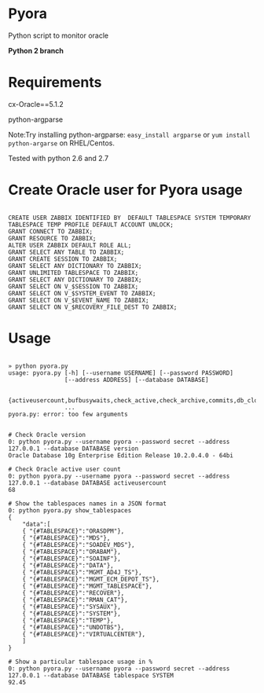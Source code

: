 Pyora
=====

Python script to monitor oracle

**Python 2 branch**

Requirements
=====
cx-Oracle==5.1.2

python-argparse

Note:Try installing python-argparse: `easy_install argparse`  or  `yum install python-argarse` on RHEL/Centos.

Tested with python 2.6 and 2.7

Create Oracle user for Pyora usage
=====
<pre><code>
CREATE USER ZABBIX IDENTIFIED BY <REPLACE WITH PASSWORD> DEFAULT TABLESPACE SYSTEM TEMPORARY TABLESPACE TEMP PROFILE DEFAULT ACCOUNT UNLOCK;
GRANT CONNECT TO ZABBIX;
GRANT RESOURCE TO ZABBIX;
ALTER USER ZABBIX DEFAULT ROLE ALL;
GRANT SELECT ANY TABLE TO ZABBIX;
GRANT CREATE SESSION TO ZABBIX;
GRANT SELECT ANY DICTIONARY TO ZABBIX;
GRANT UNLIMITED TABLESPACE TO ZABBIX;
GRANT SELECT ANY DICTIONARY TO ZABBIX;
GRANT SELECT ON V_$SESSION TO ZABBIX;
GRANT SELECT ON V_$SYSTEM_EVENT TO ZABBIX;
GRANT SELECT ON V_$EVENT_NAME TO ZABBIX;
GRANT SELECT ON V_$RECOVERY_FILE_DEST TO ZABBIX;
</code></pre>

Usage
=====
<pre><code>
» python pyora.py                                                                                                    
usage: pyora.py [-h] [--username USERNAME] [--password PASSWORD]
                [--address ADDRESS] [--database DATABASE]
                
                {activeusercount,bufbusywaits,check_active,check_archive,commits,db_close,db_connect,dbfilesize,dbprllwrite,dbscattread,dbseqread,dbsize,dbsnglwrite,deadlocks,directread,directwrite,dsksortratio,enqueue,freebufwaits,hparsratio,indexffs,lastapplarclog,lastarclog,latchfree,logfilesync,logonscurrent,logprllwrite,logswcompletion,netresv,netroundtrips,netsent,query_lock,query_redologs,query_rollbacks,query_sessions,query_temp,rcachehit,redowrites,rollbacks,show_tablespaces,tablespace,tblrowsscans,tblscans,uptime,version}
                ...
pyora.py: error: too few arguments


# Check Oracle version
0: python pyora.py --username pyora --password secret --address 127.0.0.1 --database DATABASE version
Oracle Database 10g Enterprise Edition Release 10.2.0.4.0 - 64bi

# Check Oracle active user count
0: python pyora.py --username pyora --password secret --address 127.0.0.1 --database DATABASE activeusercount
68

# Show the tablespaces names in a JSON format
0: python pyora.py show_tablespaces
{
	"data":[
	{ "{#TABLESPACE}":"ORASDPM"},
	{ "{#TABLESPACE}":"MDS"},
	{ "{#TABLESPACE}":"SOADEV_MDS"},
	{ "{#TABLESPACE}":"ORABAM"},
	{ "{#TABLESPACE}":"SOAINF"},
	{ "{#TABLESPACE}":"DATA"},
	{ "{#TABLESPACE}":"MGMT_AD4J_TS"},
	{ "{#TABLESPACE}":"MGMT_ECM_DEPOT_TS"},
	{ "{#TABLESPACE}":"MGMT_TABLESPACE"},
	{ "{#TABLESPACE}":"RECOVER"},
	{ "{#TABLESPACE}":"RMAN_CAT"},
	{ "{#TABLESPACE}":"SYSAUX"},
	{ "{#TABLESPACE}":"SYSTEM"},
	{ "{#TABLESPACE}":"TEMP"},
	{ "{#TABLESPACE}":"UNDOTBS"},
	{ "{#TABLESPACE}":"VIRTUALCENTER"},
	]
}

# Show a particular tablespace usage in %
0: python pyora.py --username pyora --password secret --address 127.0.0.1 --database DATABASE tablespace SYSTEM
92.45

</code></pre>
